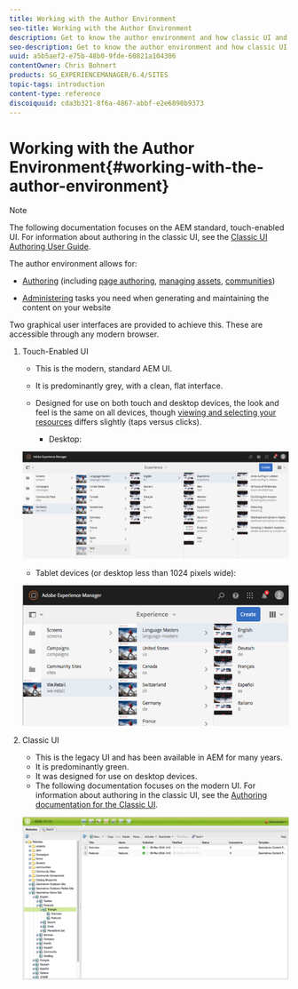 ```yaml
---
title: Working with the Author Environment
seo-title: Working with the Author Environment
description: Get to know the author environment and how classic UI and the modern UI are different.
seo-description: Get to know the author environment and how classic UI and the modern UI are different.
uuid: a5b5aef2-e75b-48b0-9fde-60821a104306
contentOwner: Chris Bohnert
products: SG_EXPERIENCEMANAGER/6.4/SITES
topic-tags: introduction
content-type: reference
discoiquuid: cda3b321-8f6a-4867-abbf-e2e6898b9373
---
```


# Working with the Author Environment{#working-with-the-author-environment}

>[!NOTE]
>
>The following documentation focuses on the AEM standard, touch-enabled UI. For information about authoring in the classic UI, see the [Classic UI Authoring User Guide](/help/sites/classic-ui-authoring/using/home.md).

The author environment allows for:

* [Authoring](../../../sites/authoring/using/author.md) (including [page authoring](../../../sites/authoring/using/page-authoring.md), [managing assets](/help/assets/using/home.md), [communities](../../../communities/using/author-communities.md))  

* [Administering](/help/sites/administering/using/home.md) tasks you need when generating and maintaining the content on your website

Two graphical user interfaces are provided to achieve this. These are accessible through any modern browser.

1. Touch-Enabled UI

    * This is the modern, standard AEM UI.
    * It is predominantly grey, with a clean, flat interface.
    * Designed for use on both touch and desktop devices, the look and feel is the same on all devices, though [viewing and selecting your resources](../../../sites/authoring/using/basic-handling.md#viewingandselectingyourresources) differs slightly (taps versus clicks).

        * Desktop:

   ![](assets/screen_shot_2018-03-23at115248.png)

    * Tablet devices (or desktop less than 1024 pixels wide):

   ![](assets/screen_shot_2018-03-23at115505.png)

1. Classic UI

    * This is the legacy UI and has been available in AEM for many years.
    * It is predominantly green.
    * It was designed for use on desktop devices.
    * The following documentation focuses on the modern UI. For information about authoring in the classic UI, see the [Authoring documentation for the Classic UI](../../../sites/classic-ui-authoring/using/classicui.md).

   ![](assets/chlimage_1-232.png)

